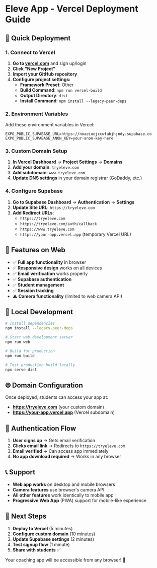 # Eleve App - Vercel Deployment Guide

## 🚀 Quick Deployment

### 1. Connect to Vercel

1. **Go to [vercel.com](https://vercel.com)** and sign up/login
2. **Click "New Project"**
3. **Import your GitHub repository**
4. **Configure project settings:**
   - **Framework Preset**: Other
   - **Build Command**: `npm run vercel-build`
   - **Output Directory**: `dist`
   - **Install Command**: `npm install --legacy-peer-deps`

### 2. Environment Variables

Add these environment variables in Vercel:

```
EXPO_PUBLIC_SUPABASE_URL=https://noaeiuejccwfabjhjndy.supabase.co
EXPO_PUBLIC_SUPABASE_ANON_KEY=your-anon-key-here
```

### 3. Custom Domain Setup

1. **In Vercel Dashboard** → **Project Settings** → **Domains**
2. **Add your domain**: `tryeleve.com`
3. **Add subdomain**: `www.tryeleve.com`
4. **Update DNS settings** in your domain registrar (GoDaddy, etc.)

### 4. Configure Supabase

1. **Go to Supabase Dashboard** → **Authentication** → **Settings**
2. **Update Site URL**: `https://tryeleve.com`
3. **Add Redirect URLs**:
   - `https://tryeleve.com`
   - `https://tryeleve.com/auth/callback`
   - `https://www.tryeleve.com`
   - `https://your-app.vercel.app` (temporary Vercel URL)

## 📱 Features on Web

- ✅ **Full app functionality** in browser
- ✅ **Responsive design** works on all devices
- ✅ **Email verification** works properly
- ✅ **Supabase authentication** 
- ✅ **Student management**
- ✅ **Session tracking**
- ⚠️ **Camera functionality** (limited to web camera API)

## 🔧 Local Development

```bash
# Install dependencies
npm install --legacy-peer-deps

# Start web development server
npm run web

# Build for production
npm run build

# Test production build locally
npx serve dist
```

## 🌐 Domain Configuration

Once deployed, students can access your app at:
- **https://tryeleve.com** (your custom domain)
- **https://your-app.vercel.app** (Vercel subdomain)

## 🔐 Authentication Flow

1. **User signs up** → Gets email verification
2. **Clicks email link** → Redirects to `https://tryeleve.com`
3. **Email verified** → Can access app immediately
4. **No app download required** → Works in any browser

## 📞 Support

- **Web app works** on desktop and mobile browsers
- **Camera features** use browser's camera API
- **All other features** work identically to mobile app
- **Progressive Web App** (PWA) support for mobile-like experience

## 🚀 Next Steps

1. **Deploy to Vercel** (5 minutes)
2. **Configure custom domain** (10 minutes)  
3. **Update Supabase settings** (2 minutes)
4. **Test signup flow** (1 minute)
5. **Share with students** ✅

Your coaching app will be accessible from any browser! 🎉 